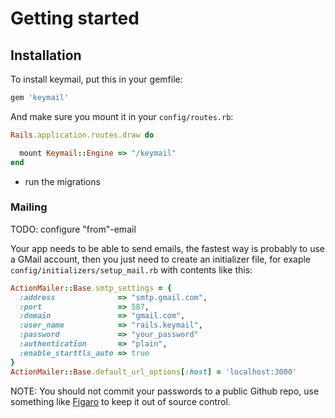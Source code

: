 # Getting started

## Installation

To install keymail, put this in your gemfile:

```ruby
gem 'keymail'
```

And make sure you mount it in your `config/routes.rb`:

```ruby
Rails.application.routes.draw do

  mount Keymail::Engine => "/keymail"
end
```

- run the migrations

### Mailing

TODO: configure "from"-email

Your app needs to be able to send emails, the fastest way is probably to use
a GMail account, then you just need to create an initializer file, for exaple
`config/initializers/setup_mail.rb` with contents like this:

```ruby
ActionMailer::Base.smtp_settings = {
  :address              => "smtp.gmail.com",
  :port                 => 587,
  :domain               => "gmail.com",
  :user_name            => "rails.keymail",
  :password             => "your_password"
  :authentication       => "plain",
  :enable_starttls_auto => true
}
ActionMailer::Base.default_url_options[:host] = 'localhost:3000'
```

NOTE: You should not commit your passwords to a public Github repo, use something
like [Figaro](https://github.com/laserlemon/figaro) to keep it out of source control.
